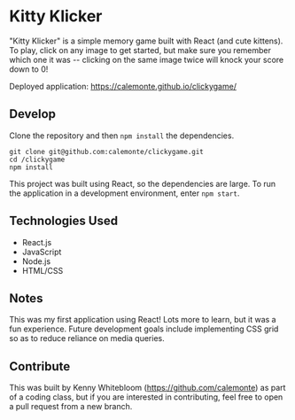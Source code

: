 # Kitty Klicker

"Kitty Klicker" is a simple memory game built with React (and cute kittens). To play, click on any image to get started, but make sure you remember which one it was -- clicking on the same image twice will knock your score down to 0!

Deployed application: https://calemonte.github.io/clickygame/

## Develop

Clone the repository and then `npm install` the dependencies.

```
git clone git@github.com:calemonte/clickygame.git
cd /clickygame
npm install
```

This project was built using React, so the dependencies are large. To run the application in a development environment, enter `npm start`.

## Technologies Used

- React.js
- JavaScript
- Node.js
- HTML/CSS

## Notes

This was my first application using React! Lots more to learn, but it was a fun experience. Future development goals include implementing CSS grid so as to reduce reliance on media queries.

## Contribute

This was built by Kenny Whitebloom (https://github.com/calemonte) as part of a coding class, but if you are interested in contributing, feel free to open a pull request from a new branch.
